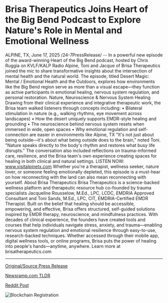 # Brisa Therapeutics Joins Heart of the Big Bend Podcast to Explore Nature's Role in Mental and Emotional Wellness

ALPINE, TX, June 17, 2025 /24-7PressRelease/ -- In a powerful new episode of the award-winning Heart of the Big Bend podcast, hosted by Chris Ruggia on KVLF/KALP Radio Alpine, Toni and Jacque of Brisa Therapeutics joined the mic to share transformative insights about the intersection of mental health and the natural world.  The episode, titled Desert Magic: Mental / Emotional Health and the Outdoors, explores how environments like the Big Bend region serve as more than a visual escape—they function as active participants in emotional healing, nervous system regulation, and personal restoration.  Nature, Neuroscience & Nervous System Healing Drawing from their clinical experience and integrative therapeutic work, the Brisa team walked listeners through concepts including: • Bilateral stimulation in nature (e.g., walking rhythms, eye movement across landscapes) • How the desert uniquely supports EMDR-style healing and grounding • The neuroscience behind nervous system resets when immersed in wide, open spaces • Why emotional regulation and self-connection are easier in environments like Alpine, TX  "It's not just about being outside—it's about what being outside does to the brain," noted Toni.   "Nature speaks directly to the body's rhythm and restores what busy life disrupts."  The conversation also included reflections on trauma-informed care, resilience, and the Brisa team's own experience creating spaces for healing in both clinical and natural settings.  LISTEN NOW: www.visitalpinetx.com Whether you're a therapist, wellness seeker, nature lover, or someone feeling emotionally depleted, this episode is a must-hear on how reconnecting with the land can also mean reconnecting with yourself.  About Brisa Therapeutics Brisa Therapeutics is a science-backed wellness platform and therapeutic resource hub co-founded by trauma specialists Jacqueline Rousselow, M.Ed., LPC, LCDC, EMDRIA Approved Consultant and Toni Sands, M.Ed., LPC, CIT, EMDRIA-Certified EMDR Therapist. Built on the belief that healing should be accessible, empowering, and effective, Brisa offers structured, self-guided solutions inspired by EMDR therapy, neuroscience, and mindfulness practices. With decades of clinical experience, the founders have created tools and courses that help individuals navigate stress, anxiety, and trauma—enabling nervous system regulation and emotional resilience through easy-to-use, research-backed techniques. Whether accessed through their mobile app, digital wellness tools, or online programs, Brisa puts the power of healing into people's hands—anytime, anywhere.  Learn more at brisatherapeutics.com 

---

[Original/Source Press Release](https://www.24-7pressrelease.com/press-release/523873/brisa-therapeutics-joins-heart-of-the-big-bend-podcast-to-explore-natures-role-in-mental-and-emotional-wellness)
                    

[Newsramp.com TLDR](https://newsramp.com/curated-news/nature-s-healing-power-explored-in-heart-of-the-big-bend-podcast/6ae6d87b3bb1101560ae573200530d8e) 

 



[Reddit Post](https://www.reddit.com/r/HealthCareNewsInfo/comments/1ldgzi8/natures_healing_power_explored_in_heart_of_the/) 



![Blockchain Registration](https://cdn.newsramp.app/24-7PressRelease/qrcode/256/17/dual0SXP.webp)